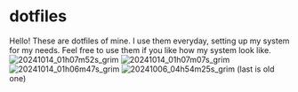 # dotfiles
Hello! These are dotfiles of mine.
I use them everyday, setting up my system for my needs.
Feel free to use them if you like how my system look like.
![20241014_01h07m52s_grim](https://github.com/user-attachments/assets/fc8f1a82-f72c-4d6f-b609-495aade74aeb)
![20241014_01h07m07s_grim](https://github.com/user-attachments/assets/faa16bc4-8bd4-4afa-8bcc-ded23ee82765)
![20241014_01h06m47s_grim](https://github.com/user-attachments/assets/6ba002eb-a9ee-41b0-ba46-aa06e1299d22)
![20241006_04h54m25s_grim](https://github.com/user-attachments/assets/3db9cdab-3328-4d3c-a4c6-0e7fbe2e05a5)
(last is old one)
